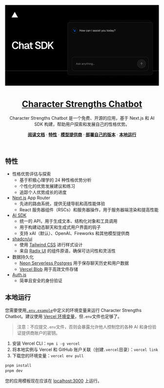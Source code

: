 <a href="https://chat.vercel.ai/">
  <img alt="基于 Next.js 14 和 App Router 的性格优势聊天机器人。" src="app/(chat)/opengraph-image.png">
  <h1 align="center">Character Strengths Chatbot</h1>
</a>

<p align="center">
    Character Strengths Chatbot 是一个免费、开源的应用，基于 Next.js 和 AI SDK 构建，帮助用户探索和发展自己的性格优势。
</p>

<p align="center">
  <a href="https://chat-sdk.dev"><strong>阅读文档</strong></a> ·
  <a href="#features"><strong>特性</strong></a> ·
  <a href="#model-providers"><strong>模型提供商</strong></a> ·
  <a href="#deploy-your-own"><strong>部署自己的版本</strong></a> ·
  <a href="#running-locally"><strong>本地运行</strong></a>
</p>
<br/>

## 特性

- 性格优势评估与探索
  - 基于积极心理学的 24 种性格优势分析
  - 个性化的优势发展建议和练习
  - 追踪个人优势成长的进度
- [Next.js](https://nextjs.org) App Router
  - 先进的路由系统，提供无缝导航和高性能体验
  - React 服务器组件（RSCs）和服务器操作，用于服务器端渲染和提高性能
- [AI SDK](https://sdk.vercel.ai/docs)
  - 统一的 API，用于生成文本、结构化对象和工具调用
  - 用于构建动态聊天和生成式用户界面的钩子
  - 支持 xAI（默认）、OpenAI、Fireworks 和其他模型提供商
- [shadcn/ui](https://ui.shadcn.com)
  - 使用 [Tailwind CSS](https://tailwindcss.com) 进行样式设计
  - 来自 [Radix UI](https://radix-ui.com) 的组件原语，确保可访问性和灵活性
- 数据持久化
  - [Neon Serverless Postgres](https://vercel.com/marketplace/neon) 用于保存聊天历史和用户数据
  - [Vercel Blob](https://vercel.com/storage/blob) 用于高效文件存储
- [Auth.js](https://authjs.dev)
  - 简单且安全的身份验证



## 本地运行

您需要使用[`.env.example`](.env.example)中定义的环境变量来运行 Character Strengths Chatbot。建议使用 [Vercel 环境变量](https://vercel.com/docs/projects/environment-variables)，但`.env`文件也足够了。

> 注意：不应提交`.env`文件，否则会暴露允许他人控制您的各种 AI 和身份验证提供商账户的密钥。

1. 安装 Vercel CLI：`npm i -g vercel`
2. 将本地实例与 Vercel 和 GitHub 账户关联（创建`.vercel`目录）：`vercel link`
3. 下载您的环境变量：`vercel env pull`

```bash
pnpm install
pnpm dev
```

您的应用模板现在应该在 [localhost:3000](http://localhost:3000) 上运行。

